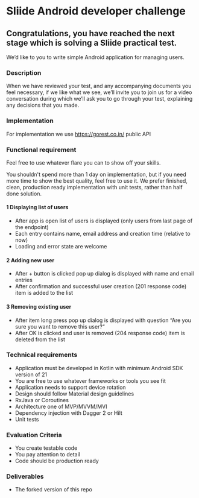 # Sliide Android developer challenge

## Congratulations, you have reached the next stage which is solving a Sliide practical test.

We’d like to you to write simple Android application for managing users.

### Description

When we have reviewed your test, and any accompanying documents you feel necessary, if we like what we see, we’ll invite you to join us for
a video conversation during which we’ll ask you to go through your test, explaining any decisions that you made.

### Implementation

For implementation we use https://gorest.co.in/ public API

### Functional requirement

Feel free to use whatever flare you can to show off your skills.

You shouldn't spend more than 1 day on implementation, but if you need more time to show the best quality, feel free to use it. We prefer
finished, clean, production ready implementation with unit tests, rather than half done solution.

#### 1 Displaying list of users

- After app is open list of users is displayed (only users from last page of the endpoint)
- Each entry contains name, email address and creation time (relative to now)
- Loading and error state are welcome

#### 2 Adding new user

- After + button is clicked pop up dialog is displayed with name and email entries
- After confirmation and successful user creation (201 response code) item is added to the list

#### 3 Removing existing user

- After item long press pop up dialog is displayed with question “Are you sure you want to remove this user?“
- After OK is clicked and user is removed (204 response code) item is deleted from the list

### Technical requirements

- Application must be developed in Kotlin with minimum Android SDK version of 21
- You are free to use whatever frameworks or tools you see fit
- Application needs to support device rotation
- Design should follow Material design guidelines
- RxJava or Coroutines
- Architecture one of MVP/MVVM/MVI
- Dependency injection with Dagger 2 or Hilt
- Unit tests

### Evaluation Criteria

- You create testable code
- You pay attention to detail
- Code should be production ready

### Deliverables

- The forked version of this repo


